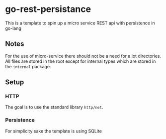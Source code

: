 # go-rest-persistance
This is a template to spin up a micro service REST api with persistence in go-lang

## Notes

For the use of micro-service there should not be a need for a lot directories. All files are stored in the root except for internal types which are stored in the `internal` package.

## Setup

### HTTP

The goal is to use the standard library `http/net`.

### Persistence

For simplicity sake the template is using SQLite

